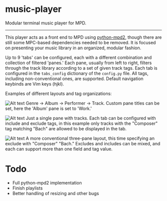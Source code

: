 # music-player

Modular terminal music player for MPD.

---

This player acts as a front end to MPD using [python-mpd2](https://pypi.org/project/python-mpd2/), though there are still some MPC-based dependencies needed to be removed. It is focused on presenting your music library in an organized, modular fashion. 

Up to 9 'tabs' can be configured, each with a different combination and collection of filtered 'panes.' Each pane, usually from left to right, filters through the track library according to a set of given track tags. Each tab is configured in the `tabs_config` dictionary of the `config.py` file. All tags, including non-conventional ones, are supported. Default navigation keybinds are Vim keys (hjkl).

Examples of different layouts and tag organizations:

![Alt text](https://emptytincan.com/r/wvn06 "Genre->Album->Performer->Track")
Genre -> Album -> Performer -> Track. Custom pane titles can be set, here the 'Album' pane is set to 'Work.'

![Alt text](https://emptytincan.com/r/80xwh "Single pane with tracks")
Just a single pane with tracks. Each tab can be configured with include and exclude tags, in this example only tracks with the "Composer" tag matching "Bach" are allowed to be displayed in the tab.

![Alt text](https://www.emptytincan.com/i/g/1578291613-p8VzS.png "Genre->Album->Track")
A more conventional three-pane layout, this time specifying an exclude with "Composer" "Bach." Excludes and includes can be mixed, and each can support more than one field and tag value.

# Todo

- Full python-mpd2 implementation
- Finish playlists
- Better handling of resizing and other bugs
